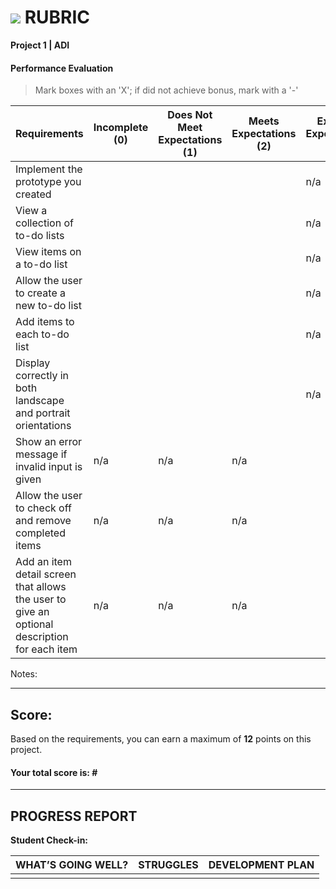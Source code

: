 # ![](https://ga-dash.s3.amazonaws.com/production/assets/logo-9f88ae6c9c3871690e33280fcf557f33.png) RUBRIC
**Project 1 | ADI** 	 						


#### Performance Evaluation
> Mark boxes with an 'X'; if did not achieve bonus, mark with a '-'

| Requirements | Incomplete (0) | Does Not Meet Expectations (1) | Meets Expectations (2) | Exceeds Expectations (3) |
|---|---|---|---|---|
| Implement the prototype you created | | | | n/a |
| View a collection of to-do lists | | | | n/a |
| View items on a to-do list | | | | n/a |
| Allow the user to create a new to-do list | | |  | n/a |
| Add items to each to-do list | | |  | n/a |
| Display correctly in both landscape and portrait orientations  | | |  | n/a |
| Show an error message if invalid input is given | n/a | n/a | n/a |   |
| Allow the user to check off and remove completed items | n/a | n/a | n/a |   |
| Add an item detail screen that allows the user to give an optional description for each item | n/a | n/a | n/a |   |


Notes:

<!-- Example: Your getting the hang of this!  Be sure to practice proper indentation and spacing.  Nice work! -->

---

## Score:
Based on the requirements, you can earn a maximum of  **12**  points on this project.

#### Your total score is: **#**


---

## PROGRESS REPORT
**Student Check-in:**

|WHAT’S GOING WELL?|STRUGGLES|DEVELOPMENT PLAN|
|---|---|---|
| | | |
